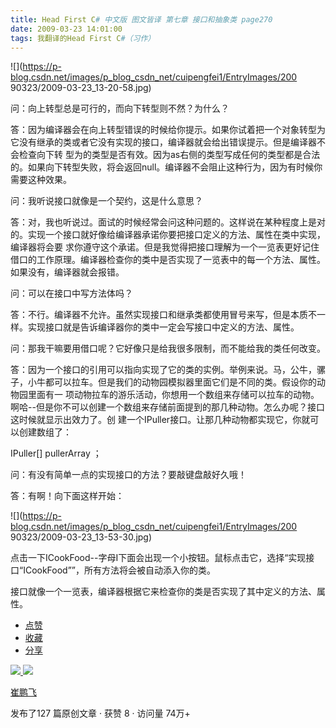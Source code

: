 ```yaml
---
title: Head First C# 中文版 图文皆译 第七章 接口和抽象类 page270
date: 2009-03-23 14:01:00
tags: 我翻译的Head First C#（习作）
---
```

![](https://p-blog.csdn.net/images/p_blog_csdn_net/cuipengfei1/EntryImages/200
90323/2009-03-23_13-20-58.jpg)

问：向上转型总是可行的，而向下转型则不然？为什么？

  

答：因为编译器会在向上转型错误的时候给你提示。如果你试着把一个对象转型为它没有继承的类或者它没有实现的接口，编译器就会给出错误提示。但是编译器不会检查向下转
型为的类型是否有效。因为as右侧的类型写成任何的类型都是合法的。如果向下转型失败，将会返回null。编译器不会阻止这种行为，因为有时候你需要这种效果。

  

问：我听说接口就像是一个契约，这是什么意思？

  

答：对，我也听说过。面试的时候经常会问这种问题的。这样说在某种程度上是对的。实现一个接口就好像给编译器承诺你要把接口定义的方法、属性在类中实现，编译器将会要
求你遵守这个承诺。但是我觉得把接口理解为一个一览表更好记住借口的工作原理。编译器检查你的类中是否实现了一览表中的每一个方法、属性。如果没有，编译器就会报错。

  

问：可以在接口中写方法体吗？

  

答：不行。编译器不允许。虽然实现接口和继承类都使用冒号来写，但是本质不一样。实现接口就是告诉编译器你的类中一定会写接口中定义的方法、属性。

  

问：那我干嘛要用借口呢？它好像只是给我很多限制，而不能给我的类任何改变。

  

答：因为一个接口的引用可以指向实现了它的类的实例。举例来说。马，公牛，骡子，小牛都可以拉车。但是我们的动物园模拟器里面它们是不同的类。假设你的动物园里面有一
项动物拉车的游乐活动，你想用一个数组来存储可以拉车的动物。啊哈--但是你不可以创建一个数组来存储前面提到的那几种动物。怎么办呢？接口这时候就显示出效力了。创
建一个IPuller接口。让那几种动物都实现它，你就可以创建数组了：

IPuller[] pullerArray  ；

  

问：有没有简单一点的实现接口的方法？要敲键盘敲好久哦！

  

答：有啊！向下面这样开始：

  

![](https://p-blog.csdn.net/images/p_blog_csdn_net/cuipengfei1/EntryImages/200
90323/2009-03-23_13-53-30.jpg)

点击一下ICookFood--字母I下面会出现一个小按钮。鼠标点击它，选择“实现接口“ICookFood””，所有方法将会被自动添入你的类。

  

接口就像一个一览表，编译器根据它来检查你的类是否实现了其中定义的方法、属性。

  * [ 点赞  ](javascript:;)
  * [ 收藏  ](javascript:;)
  * [ 分享 ](javascript:;)

[ ![](https://profile.csdnimg.cn/5/2/5/3_cuipengfei1)
![](https://g.csdnimg.cn/static/user-reg-year/1x/11.png)
](https://blog.csdn.net/cuipengfei1)

[ 崔鹏飞 ](https://blog.csdn.net/cuipengfei1)

发布了127 篇原创文章  ·  获赞 8  ·  访问量 74万+

